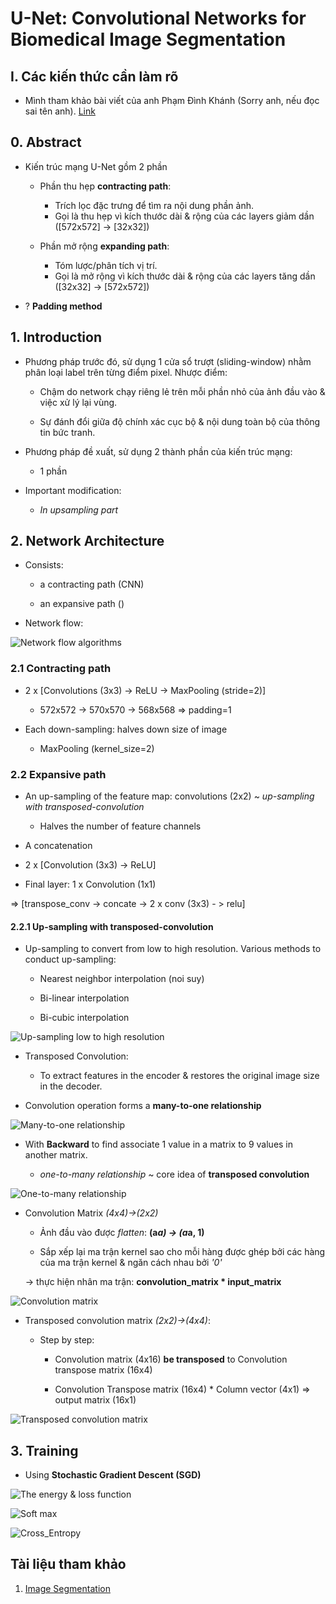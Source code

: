 # U-Net: Convolutional Networks for Biomedical Image Segmentation

## I. Các kiến thức cần làm rõ 

+ Mình tham khảo bài viết của anh Phạm Đình Khánh (Sorry anh, nếu đọc sai tên anh). [Link](https://phamdinhkhanh.github.io/2020/06/10/ImageSegmention.html#4-thu%E1%BA%ADt-ng%E1%BB%AF)


## 0. Abstract

+ Kiến trúc mạng U-Net gồm 2 phần

    - Phần thu hẹp **contracting path**: 
        - Trích lọc đặc trưng để tìm ra nội dung phần ảnh.
        - Gọi là thu hẹp vì kích thước dài & rộng của các layers giảm dần ([572x572] -> [32x32]) 

    - Phần mở rộng **expanding path**:
        - Tóm lược/phân tích vị trí.
        - Gọi là mở rộng vì kích thước dài & rộng của các layers tăng dần ([32x32] -> [572x572]) 

+ ? **Padding method**


## 1. Introduction

+ Phương pháp trước đó, sử dụng 1 cửa sổ trượt (sliding-window) nhằm phân loại label trên từng điểm pixel. Nhược điểm:

    - Chậm do network chạy riêng lẻ trên mỗi phần nhỏ của ảnh đầu vào & việc xử lý lại vùng. 

    - Sự đánh đổi giữa độ chính xác cục bộ & nội dung toàn bộ của thông tin bức tranh. 

+ Phương pháp đề xuất, sử dụng 2 thành phần của kiến trúc mạng:

    - 1 phần 

+ Important modification:

    - *In upsampling part*


## 2. Network Architecture

+ Consists:

    - a contracting path (CNN)

    - an expansive path ()

+ Network flow:

![Network flow algorithms](./figures/network_flow.png)

### 2.1 Contracting path

+ 2 x [Convolutions (3x3) -> ReLU -> MaxPooling (stride=2)]

    - 572x572 -> 570x570 -> 568x568 => padding=1

+ Each down-sampling: halves down size of image

    - MaxPooling (kernel_size=2)

### 2.2 Expansive path

+ An up-sampling of the feature map: convolutions (2x2) ~ *up-sampling with transposed-convolution*

    - Halves the number of feature channels

+ A concatenation 

+ 2 x [Convolution (3x3) -> ReLU]

+ Final layer: 1 x Convolution (1x1)

=> [transpose_conv -> concate -> 2 x conv (3x3) - > relu]

#### 2.2.1 Up-sampling with transposed-convolution

+ Up-sampling to convert from low to high resolution. Various methods to conduct up-sampling:

    - Nearest neighbor interpolation (noi suy)

    - Bi-linear interpolation

    - Bi-cubic interpolation

![Up-sampling low to high resolution](./figures/up_sampling_1.png)

+ Transposed Convolution:

    - To extract features in the encoder & restores the original image size in the decoder.

+ Convolution operation forms a **many-to-one relationship**

![Many-to-one relationship](./figures/many_to_one.png)

+ With **Backward** to find associate 1 value in a matrix to 9 values in another matrix.

    - *one-to-many relationship* ~ core idea of **transposed convolution**

![One-to-many relationship](./figures/one_to_many.png)

+ Convolution Matrix *(4x4)->(2x2)*

    - Ảnh đầu vào được *flatten*: **(a*a) -> (a*a, 1)** 

    - Sắp xếp lại ma trận kernel sao cho mỗi hàng được ghép bởi các hàng của ma trận kernel & ngăn cách nhau bởi *'0'*

    -> thực hiện nhân ma trận: **convolution_matrix * input_matrix** 

![Convolution matrix](./figures/convolution_matrix.png)

+ Transposed convolution matrix *(2x2)->(4x4)*:

    - Step by step:

        - Convolution matrix (4x16) **be transposed** to Convolution transpose matrix (16x4)

        - Convolution Transpose matrix (16x4) * Column vector (4x1) => output matrix (16x1) 

![Transposed convolution matrix](./figures/transposed_convolution_matrix.png)


## 3. Training

+ Using **Stochastic Gradient Descent (SGD)**

![The energy & loss function](./figures/energy_loss_func.png)

![Soft max](./figures/soft_max.png)

![Cross_Entropy](./figures/cross_entropy.png)


## Tài liệu tham khảo 

1. [Image Segmentation](https://phamdinhkhanh.github.io/2020/06/10/ImageSegmention.html#4-thu%E1%BA%ADt-ng%E1%BB%AF)